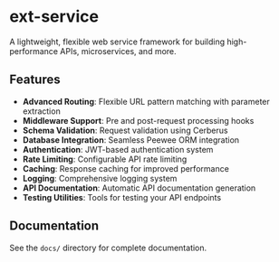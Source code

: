 # ext-service

A lightweight, flexible web service framework for building high-performance APIs, microservices, and more.

## Features

- **Advanced Routing**: Flexible URL pattern matching with parameter extraction
- **Middleware Support**: Pre and post-request processing hooks
- **Schema Validation**: Request validation using Cerberus
- **Database Integration**: Seamless Peewee ORM integration
- **Authentication**: JWT-based authentication system
- **Rate Limiting**: Configurable API rate limiting
- **Caching**: Response caching for improved performance
- **Logging**: Comprehensive logging system
- **API Documentation**: Automatic API documentation generation
- **Testing Utilities**: Tools for testing your API endpoints


## Documentation

See the `docs/` directory for complete documentation.

